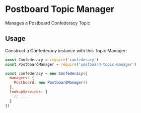 # Postboard Topic Manager

Manages a Postboard Confederacy Topic

## Usage

Construct a Confederacy instance with this Topic Manager:

```js
const Confederacy = require('confederacy')
const PostboardManager = require('postboard-topic-manager')

const confederacy = new Confederacy({
  managers: {
    Postboard: new PostboardManager()
  },
  lookupServices: {
    // ...
  }
})
```